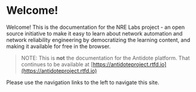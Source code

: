# Welcome!

Welcome! This is the documentation for the NRE Labs project - an open source initiative to make it easy to learn about network automation and network reliability engineering by democratizing the learning content, and making it available for free in the browser.

> NOTE: This is **not** the documentation for the Antidote platform. That continues to be available at [https://antidoteproject.rtfd.io](https://antidoteproject.rtfd.io)

Please use the navigation links to the left to navigate this site.



